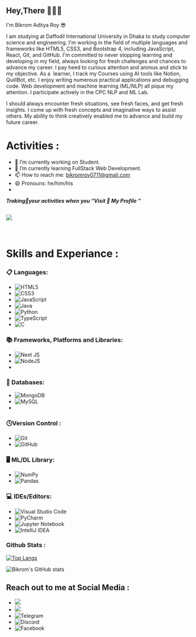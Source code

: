 ## Hey,There 🙋🏼‍♂️
<p>I'm Bikrom Aditya Roy 😎</p>

<p>I am studying at Daffodil International University in Dhaka to study computer science and engineering. I'm working in the field of multiple languages and frameworks like HTML5, CSS3, and Bootstrap 4, including JavaScript, React, Git, and GitHub.
I'm committed to never stopping learning and developing in my field, always looking for fresh challenges and chances to advance my career.
I pay heed to curious attention and animus and stick to my objective. 
As a  learner, I track my Courses using AI tools like Notion, QuillBot, etc.
I enjoy writing numerous practical applications and debugging code. Web development and machine learning (ML/NLP) all pique my attention. I participate actively in the CPC NLP and ML Lab.

I should always encounter fresh situations, see fresh faces, and get fresh insights.  I come up with fresh concepts and imaginative ways to assist others. My ability to think creatively enabled me to advance and build my future career.
</p>



# Activities  :

- 🔭 I’m currently working on Student. 
- 🌱 I’m currently learning FullStack Web Development. 
- 📫 How to reach me: bikromroy0711@gmail.com 
- 😄 Pronouns: he/him/his
- 
<i><b>Traking📝your activities when you <q>Visit 👀 My Profile </q></b></i>

## ![](https://komarev.com/ghpvc/?username=ADATYA&color=blueviolet) 
<br />

# Skills and Experiance :

### 📋 Languages:
* ![HTML5](https://img.shields.io/badge/html5-%23E34F26.svg?style=for-the-badge&logo=html5&logoColor=white)
* ![CSS3](https://img.shields.io/badge/css3-%231572B6.svg?style=for-the-badge&logo=css3&logoColor=white)
* ![JavaScript](https://img.shields.io/badge/javascript-%23323330.svg?style=for-the-badge&logo=javascript&logoColor=%23F7DF1E)
* ![Java](https://img.shields.io/badge/java-%23ED8B00.svg?style=for-the-badge&logo=openjdk&logoColor=white)
* ![Python](https://img.shields.io/badge/python-3670A0?style=for-the-badge&logo=python&logoColor=ffdd54)
* ![TypeScript](https://img.shields.io/badge/typescript-%23007ACC.svg?style=for-the-badge&logo=typescript&logoColor=white)
* ![C](https://img.shields.io/badge/c-%2300599C.svg?style=for-the-badge&logo=c&logoColor=white)
 
### 📚 Frameworks, Platforms and Libraries: 
* ![Next JS](https://img.shields.io/badge/Next-black?style=for-the-badge&logo=next.js&logoColor=white)
* ![NodeJS](https://img.shields.io/badge/node.js-6DA55F?style=for-the-badge&logo=node.js&logoColor=white)
* 
### 💾 Databases:
* ![MongoDB](https://img.shields.io/badge/MongoDB-%234ea94b.svg?style=for-the-badge&logo=mongodb&logoColor=white)
* ![MySQL](https://img.shields.io/badge/mysql-%2300f.svg?style=for-the-badge&logo=mysql&logoColor=white)
* 
### 🕓Version Control :
* ![Git](https://img.shields.io/badge/git-%23F05033.svg?style=for-the-badge&logo=git&logoColor=white)
* ![GitHub](https://img.shields.io/badge/github-%23121011.svg?style=for-the-badge&logo=github&logoColor=white)

### 🖥️ ML/DL Library:
* ![NumPy](https://img.shields.io/badge/numpy-%23013243.svg?style=for-the-badge&logo=numpy&logoColor=white)
* ![Pandas](https://img.shields.io/badge/pandas-%23150458.svg?style=for-the-badge&logo=pandas&logoColor=white)
 
### 💻 IDEs/Editors:
* ![Visual Studio Code](https://img.shields.io/badge/Visual%20Studio%20Code-0078d7.svg?style=for-the-badge&logo=visual-studio-code&logoColor=white)
* ![PyCharm](https://img.shields.io/badge/pycharm-143?style=for-the-badge&logo=pycharm&logoColor=black&color=black&labelColor=green)
* ![Jupyter Notebook](https://img.shields.io/badge/jupyter-%23FA0F00.svg?style=for-the-badge&logo=jupyter&logoColor=white)
* ![IntelliJ IDEA](https://img.shields.io/badge/IntelliJIDEA-000000.svg?style=for-the-badge&logo=intellij-idea&logoColor=white)


###  Github Stats : 
 [![Top Langs](https://github-readme-stats.vercel.app/api/top-langs/?username=ADATYA&layout=donut)](https://github.com/anuraghazra/github-readme-stats)

 ![Bikrom's GitHub stats](https://github-readme-stats.vercel.app/api?username=ADATYA&show_icons=true&theme=transparent)


## Reach out to me at Social Media :
* [<img src="https://img.shields.io/badge/linkedin-%230077B5.svg?&style=for-the-badge&logo=linkedin&logoColor=white" />](https://www.linkedin.com/in/bikromroy/) &nbsp;
* [<img src ="https://img.shields.io/badge/Email-Here-%23E4405F.svg?&style=for-the-badge&logo=&logoColor=white%22">](bikromroy0711@gmail.com)
* ![Telegram](https://img.shields.io/badge/Telegram-2CA5E0?style=for-the-badge&logo=telegram&logoColor=white)
* ![Discord](https://img.shields.io/badge/Discord-%235865F2.svg?style=for-the-badge&logo=discord&logoColor=white)
* ![Facebook](https://img.shields.io/badge/Facebook-%231877F2.svg?style=for-the-badge&logo=Facebook&logoColor=white)




